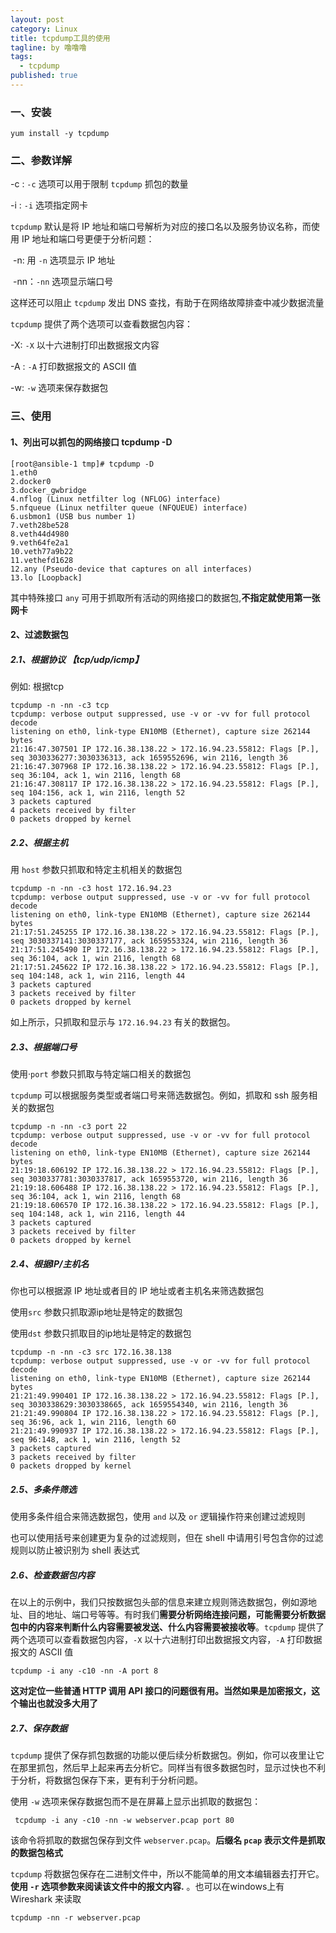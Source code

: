```yaml
---
layout: post
category: Linux
title: tcpdump工具的使用
tagline: by 噜噜噜
tags: 
  - tcpdump
published: true
---
```




<!--more-->

### 一、安装

```
yum install -y tcpdump
```

### 二、参数详解

-c : `-c` 选项可以用于限制 `tcpdump` 抓包的数量

-i : `-i`  选项指定网卡

`tcpdump` 默认是将 IP 地址和端口号解析为对应的接口名以及服务协议名称，而使用 IP 地址和端口号更便于分析问题：

​	-n: 用 `-n` 选项显示 IP 地址

​	-nn：`-nn` 选项显示端口号

这样还可以阻止 `tcpdump` 发出 DNS 查找，有助于在网络故障排查中减少数据流量

`tcpdump` 提供了两个选项可以查看数据包内容：

 -X:  `-X` 以十六进制打印出数据报文内容

-A : `-A` 打印数据报文的 ASCII 值

-w: `-w` 选项来保存数据包



### 三、使用

#### 1、列出可以抓包的网络接口 tcpdump -D

```
[root@ansible-1 tmp]# tcpdump -D
1.eth0
2.docker0
3.docker_gwbridge
4.nflog (Linux netfilter log (NFLOG) interface)
5.nfqueue (Linux netfilter queue (NFQUEUE) interface)
6.usbmon1 (USB bus number 1)
7.veth28be528
8.veth44d4980
9.veth64fe2a1
10.veth77a9b22
11.vethefd1628
12.any (Pseudo-device that captures on all interfaces)
13.lo [Loopback]
```

其中特殊接口 `any` 可用于抓取所有活动的网络接口的数据包,**不指定就使用第一张网卡**

#### 2、过滤数据包

##### 2.1、根据协议 【tcp/udp/icmp】

例如: 根据tcp

```
tcpdump -n -nn -c3 tcp
tcpdump: verbose output suppressed, use -v or -vv for full protocol decode
listening on eth0, link-type EN10MB (Ethernet), capture size 262144 bytes
21:16:47.307501 IP 172.16.38.138.22 > 172.16.94.23.55812: Flags [P.], seq 3030336277:3030336313, ack 1659552696, win 2116, length 36
21:16:47.307968 IP 172.16.38.138.22 > 172.16.94.23.55812: Flags [P.], seq 36:104, ack 1, win 2116, length 68
21:16:47.308117 IP 172.16.38.138.22 > 172.16.94.23.55812: Flags [P.], seq 104:156, ack 1, win 2116, length 52
3 packets captured
4 packets received by filter
0 packets dropped by kernel
```

##### 2.2、根据主机

用 `host` 参数只抓取和特定主机相关的数据包

```
tcpdump -n -nn -c3 host 172.16.94.23
tcpdump: verbose output suppressed, use -v or -vv for full protocol decode
listening on eth0, link-type EN10MB (Ethernet), capture size 262144 bytes
21:17:51.245255 IP 172.16.38.138.22 > 172.16.94.23.55812: Flags [P.], seq 3030337141:3030337177, ack 1659553324, win 2116, length 36
21:17:51.245490 IP 172.16.38.138.22 > 172.16.94.23.55812: Flags [P.], seq 36:104, ack 1, win 2116, length 68
21:17:51.245622 IP 172.16.38.138.22 > 172.16.94.23.55812: Flags [P.], seq 104:148, ack 1, win 2116, length 44
3 packets captured
3 packets received by filter
0 packets dropped by kernel
```

如上所示，只抓取和显示与 `172.16.94.23` 有关的数据包。

##### 2.3、根据端口号

使用·`port` 参数只抓取与特定端口相关的数据包

`tcpdump` 可以根据服务类型或者端口号来筛选数据包。例如，抓取和 ssh 服务相关的数据包

```
tcpdump -n -nn -c3 port 22
tcpdump: verbose output suppressed, use -v or -vv for full protocol decode
listening on eth0, link-type EN10MB (Ethernet), capture size 262144 bytes
21:19:18.606192 IP 172.16.38.138.22 > 172.16.94.23.55812: Flags [P.], seq 3030337781:3030337817, ack 1659553720, win 2116, length 36
21:19:18.606488 IP 172.16.38.138.22 > 172.16.94.23.55812: Flags [P.], seq 36:104, ack 1, win 2116, length 68
21:19:18.606570 IP 172.16.38.138.22 > 172.16.94.23.55812: Flags [P.], seq 104:148, ack 1, win 2116, length 44
3 packets captured
3 packets received by filter
0 packets dropped by kernel
```



##### 2.4、根据IP/主机名

你也可以根据源 IP 地址或者目的 IP 地址或者主机名来筛选数据包

使用`src` 参数只抓取源ip地址是特定的数据包

使用`dst` 参数只抓取目的ip地址是特定的数据包

```
tcpdump -n -nn -c3 src 172.16.38.138
tcpdump: verbose output suppressed, use -v or -vv for full protocol decode
listening on eth0, link-type EN10MB (Ethernet), capture size 262144 bytes
21:21:49.990401 IP 172.16.38.138.22 > 172.16.94.23.55812: Flags [P.], seq 3030338629:3030338665, ack 1659554340, win 2116, length 36
21:21:49.990804 IP 172.16.38.138.22 > 172.16.94.23.55812: Flags [P.], seq 36:96, ack 1, win 2116, length 60
21:21:49.990937 IP 172.16.38.138.22 > 172.16.94.23.55812: Flags [P.], seq 96:148, ack 1, win 2116, length 52
3 packets captured
3 packets received by filter
0 packets dropped by kernel
```



##### 2.5、多条件筛选

使用多条件组合来筛选数据包，使用 `and` 以及 `or` 逻辑操作符来创建过滤规则

也可以使用括号来创建更为复杂的过滤规则，但在 shell 中请用引号包含你的过滤规则以防止被识别为 shell 表达式



##### 2.6、检查数据包内容

在以上的示例中，我们只按数据包头部的信息来建立规则筛选数据包，例如源地址、目的地址、端口号等等。有时我们**需要分析网络连接问题，可能需要分析数据包中的内容来判断什么内容需要被发送、什么内容需要被接收等**。`tcpdump` 提供了两个选项可以查看数据包内容，`-X` 以十六进制打印出数据报文内容，`-A` 打印数据报文的 ASCII 值

```
tcpdump -i any -c10 -nn -A port 8
```

**这对定位一些普通 HTTP 调用 API 接口的问题很有用。当然如果是加密报文，这个输出也就没多大用了**



##### 2.7、保存数据

`tcpdump` 提供了保存抓包数据的功能以便后续分析数据包。例如，你可以夜里让它在那里抓包，然后早上起来再去分析它。同样当有很多数据包时，显示过快也不利于分析，将数据包保存下来，更有利于分析问题。

使用 `-w` 选项来保存数据包而不是在屏幕上显示出抓取的数据包：

```
 tcpdump -i any -c10 -nn -w webserver.pcap port 80
```

该命令将抓取的数据包保存到文件 `webserver.pcap`。**后缀名 `pcap` 表示文件是抓取的数据包格式**

`tcpdump` 将数据包保存在二进制文件中，所以不能简单的用文本编辑器去打开它。**使用 `-r` 选项参数来阅读该文件中的报文内容.** 。也可以在windows上有Wireshark 来读取

```
tcpdump -nn -r webserver.pcap
```

